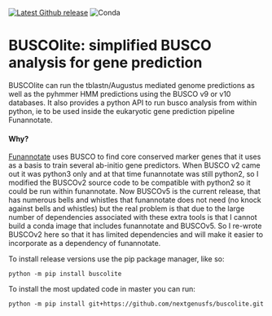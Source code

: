 [![Latest Github release](https://img.shields.io/github/release/nextgenusfs/gfftk.svg)](https://github.com/nextgenusfs/buscolite/releases/latest)
![Conda](https://img.shields.io/conda/dn/bioconda/buscolite)

# BUSCOlite: simplified BUSCO analysis for gene prediction

BUSCOlite can run the tblastn/Augustus mediated genome predictions as well as the pyhmmer HMM predictions using the BUSCO v9 or v10 databases. It also provides a python API to run busco analysis from within python, ie to be used inside the eukaryotic gene prediction pipeline Funannotate.

#### Why?

[Funannotate](https://github.com/nextgenusfs/funannotate) uses BUSCO to find core conserved marker genes that it uses as a basis to train several ab-initio gene predictors. When BUSCO v2 came out it was python3 only and at that time funannotate was still python2, so I modified the BUSCOv2 source code to be compatible with python2 so it could be run within funannotate. Now BUSCOv5 is the current release, that has numerous bells and whistles that funannotate does not need (no knock against bells and whistles) but the real problem is that due to the large number of dependencies associated with these extra tools is that I cannot build a conda image that includes funannotate and BUSCOv5. So I re-wrote BUSCOv2 here so that it has limited dependencies and will make it easier to incorporate as a dependency of funannotate.


To install release versions use the pip package manager, like so:
```
python -m pip install buscolite
```

To install the most updated code in master you can run:
```
python -m pip install git+https://github.com/nextgenusfs/buscolite.git
```
